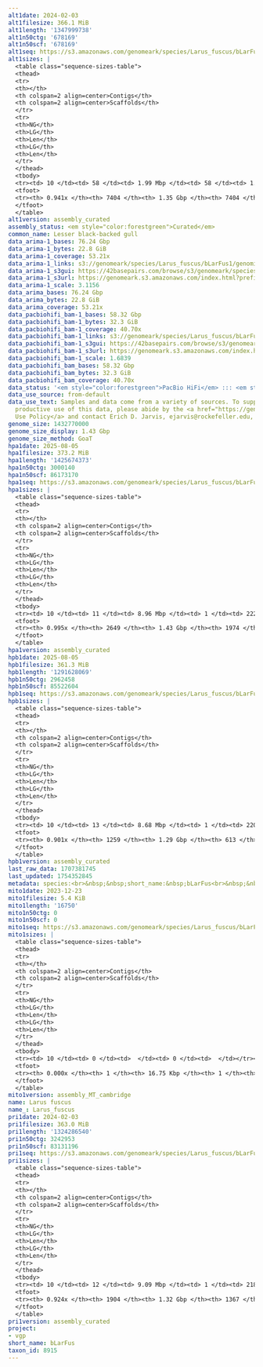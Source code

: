```yaml
---
alt1date: 2024-02-03
alt1filesize: 366.1 MiB
alt1length: '1347999738'
alt1n50ctg: '678169'
alt1n50scf: '678169'
alt1seq: https://s3.amazonaws.com/genomeark/species/Larus_fuscus/bLarFus1/assembly_curated/bLarFus1.alt.cur.20240203.fasta.gz
alt1sizes: |
  <table class="sequence-sizes-table">
  <thead>
  <tr>
  <th></th>
  <th colspan=2 align=center>Contigs</th>
  <th colspan=2 align=center>Scaffolds</th>
  </tr>
  <tr>
  <th>NG</th>
  <th>LG</th>
  <th>Len</th>
  <th>LG</th>
  <th>Len</th>
  </tr>
  </thead>
  <tbody>
  <tr><td> 10 </td><td> 58 </td><td> 1.99 Mbp </td><td> 58 </td><td> 1.99 Mbp </td></tr><tr><td> 20 </td><td> 141 </td><td> 1.53 Mbp </td><td> 141 </td><td> 1.53 Mbp </td></tr><tr><td> 30 </td><td> 248 </td><td> 1.17 Mbp </td><td> 248 </td><td> 1.17 Mbp </td></tr><tr><td> 40 </td><td> 390 </td><td> 0.90 Mbp </td><td> 390 </td><td> 0.90 Mbp </td></tr><tr style="background-color:#cccccc;"><td> 50 </td><td> 575 </td><td> 0.68 Mbp </td><td> 575 </td><td> 0.68 Mbp </td></tr><tr><td> 60 </td><td> 822 </td><td> 497.59 Kbp </td><td> 822 </td><td> 497.59 Kbp </td></tr><tr><td> 70 </td><td> 1184 </td><td> 309.92 Kbp </td><td> 1184 </td><td> 309.92 Kbp </td></tr><tr><td> 80 </td><td> 1869 </td><td> 135.65 Kbp </td><td> 1869 </td><td> 135.65 Kbp </td></tr><tr><td> 90 </td><td> 4141 </td><td> 31.35 Kbp </td><td> 4141 </td><td> 31.35 Kbp </td></tr><tr><td> 100 </td><td> 0 </td><td>  </td><td> 0 </td><td>  </td></tr></tbody>
  <tfoot>
  <tr><th> 0.941x </th><th> 7404 </th><th> 1.35 Gbp </th><th> 7404 </th><th> 1.35 Gbp </th></tr>
  </tfoot>
  </table>
alt1version: assembly_curated
assembly_status: <em style="color:forestgreen">Curated</em>
common_name: Lesser black-backed gull
data_arima-1_bases: 76.24 Gbp
data_arima-1_bytes: 22.8 GiB
data_arima-1_coverage: 53.21x
data_arima-1_links: s3://genomeark/species/Larus_fuscus/bLarFus1/genomic_data/arima/<br>
data_arima-1_s3gui: https://42basepairs.com/browse/s3/genomeark/species/Larus_fuscus/bLarFus1/genomic_data/arima/
data_arima-1_s3url: https://genomeark.s3.amazonaws.com/index.html?prefix=species/Larus_fuscus/bLarFus1/genomic_data/arima/
data_arima-1_scale: 3.1156
data_arima_bases: 76.24 Gbp
data_arima_bytes: 22.8 GiB
data_arima_coverage: 53.21x
data_pacbiohifi_bam-1_bases: 58.32 Gbp
data_pacbiohifi_bam-1_bytes: 32.3 GiB
data_pacbiohifi_bam-1_coverage: 40.70x
data_pacbiohifi_bam-1_links: s3://genomeark/species/Larus_fuscus/bLarFus1/genomic_data/pacbio_hifi/<br>
data_pacbiohifi_bam-1_s3gui: https://42basepairs.com/browse/s3/genomeark/species/Larus_fuscus/bLarFus1/genomic_data/pacbio_hifi/
data_pacbiohifi_bam-1_s3url: https://genomeark.s3.amazonaws.com/index.html?prefix=species/Larus_fuscus/bLarFus1/genomic_data/pacbio_hifi/
data_pacbiohifi_bam-1_scale: 1.6839
data_pacbiohifi_bam_bases: 58.32 Gbp
data_pacbiohifi_bam_bytes: 32.3 GiB
data_pacbiohifi_bam_coverage: 40.70x
data_status: '<em style="color:forestgreen">PacBio HiFi</em> ::: <em style="color:forestgreen">Arima</em>'
data_use_source: from-default
data_use_text: Samples and data come from a variety of sources. To support fair and
  productive use of this data, please abide by the <a href="https://genome10k.soe.ucsc.edu/data-use-policies/">Data
  Use Policy</a> and contact Erich D. Jarvis, ejarvis@rockefeller.edu, with any questions.
genome_size: 1432770000
genome_size_display: 1.43 Gbp
genome_size_method: GoaT
hpa1date: 2025-08-05
hpa1filesize: 373.2 MiB
hpa1length: '1425674373'
hpa1n50ctg: 3000140
hpa1n50scf: 86173170
hpa1seq: https://s3.amazonaws.com/genomeark/species/Larus_fuscus/bLarFus1/assembly_curated/bLarFus1.hap1.cur.20250805.fasta.gz
hpa1sizes: |
  <table class="sequence-sizes-table">
  <thead>
  <tr>
  <th></th>
  <th colspan=2 align=center>Contigs</th>
  <th colspan=2 align=center>Scaffolds</th>
  </tr>
  <tr>
  <th>NG</th>
  <th>LG</th>
  <th>Len</th>
  <th>LG</th>
  <th>Len</th>
  </tr>
  </thead>
  <tbody>
  <tr><td> 10 </td><td> 11 </td><td> 8.96 Mbp </td><td> 1 </td><td> 222.75 Mbp </td></tr><tr><td> 20 </td><td> 30 </td><td> 6.28 Mbp </td><td> 2 </td><td> 171.48 Mbp </td></tr><tr><td> 30 </td><td> 56 </td><td> 4.91 Mbp </td><td> 3 </td><td> 131.02 Mbp </td></tr><tr><td> 40 </td><td> 89 </td><td> 3.80 Mbp </td><td> 4 </td><td> 98.11 Mbp </td></tr><tr style="background-color:#cccccc;"><td> 50 </td><td> 132 </td><td style="background-color:#88ff88;"> 3.00 Mbp </td><td> 6 </td><td style="background-color:#88ff88;"> 86.17 Mbp </td></tr><tr><td> 60 </td><td> 187 </td><td> 2.21 Mbp </td><td> 7 </td><td> 73.26 Mbp </td></tr><tr><td> 70 </td><td> 262 </td><td> 1.58 Mbp </td><td> 10 </td><td> 50.92 Mbp </td></tr><tr><td> 80 </td><td> 390 </td><td> 0.74 Mbp </td><td> 16 </td><td> 15.13 Mbp </td></tr><tr><td> 90 </td><td> 756 </td><td> 234.00 Kbp </td><td> 159 </td><td> 291.02 Kbp </td></tr><tr><td> 100 </td><td> 0 </td><td>  </td><td> 0 </td><td>  </td></tr></tbody>
  <tfoot>
  <tr><th> 0.995x </th><th> 2649 </th><th> 1.43 Gbp </th><th> 1974 </th><th> 1.43 Gbp </th></tr>
  </tfoot>
  </table>
hpa1version: assembly_curated
hpb1date: 2025-08-05
hpb1filesize: 361.3 MiB
hpb1length: '1291628069'
hpb1n50ctg: 2962458
hpb1n50scf: 85522604
hpb1seq: https://s3.amazonaws.com/genomeark/species/Larus_fuscus/bLarFus1/assembly_curated/bLarFus1.hap2.cur.20250805.fasta.gz
hpb1sizes: |
  <table class="sequence-sizes-table">
  <thead>
  <tr>
  <th></th>
  <th colspan=2 align=center>Contigs</th>
  <th colspan=2 align=center>Scaffolds</th>
  </tr>
  <tr>
  <th>NG</th>
  <th>LG</th>
  <th>Len</th>
  <th>LG</th>
  <th>Len</th>
  </tr>
  </thead>
  <tbody>
  <tr><td> 10 </td><td> 13 </td><td> 8.68 Mbp </td><td> 1 </td><td> 220.21 Mbp </td></tr><tr><td> 20 </td><td> 33 </td><td> 6.29 Mbp </td><td> 2 </td><td> 170.75 Mbp </td></tr><tr><td> 30 </td><td> 58 </td><td> 5.10 Mbp </td><td> 3 </td><td> 129.69 Mbp </td></tr><tr><td> 40 </td><td> 89 </td><td> 3.93 Mbp </td><td> 4 </td><td> 97.04 Mbp </td></tr><tr style="background-color:#cccccc;"><td> 50 </td><td> 131 </td><td style="background-color:#88ff88;"> 2.96 Mbp </td><td> 6 </td><td style="background-color:#88ff88;"> 85.52 Mbp </td></tr><tr><td> 60 </td><td> 185 </td><td> 2.28 Mbp </td><td> 7 </td><td> 73.09 Mbp </td></tr><tr><td> 70 </td><td> 260 </td><td> 1.56 Mbp </td><td> 10 </td><td> 50.63 Mbp </td></tr><tr><td> 80 </td><td> 387 </td><td> 0.74 Mbp </td><td> 16 </td><td> 14.63 Mbp </td></tr><tr><td> 90 </td><td> 1089 </td><td> 22.00 Kbp </td><td> 438 </td><td> 23.22 Kbp </td></tr><tr><td> 100 </td><td> 0 </td><td>  </td><td> 0 </td><td>  </td></tr></tbody>
  <tfoot>
  <tr><th> 0.901x </th><th> 1259 </th><th> 1.29 Gbp </th><th> 613 </th><th> 1.29 Gbp </th></tr>
  </tfoot>
  </table>
hpb1version: assembly_curated
last_raw_data: 1707381745
last_updated: 1754352845
metadata: species:<br>&nbsp;&nbsp;short_name:&nbsp;bLarFus<br>&nbsp;&nbsp;name:&nbsp;Larus&nbsp;fuscus<br>&nbsp;&nbsp;taxon_id:&nbsp;8915<br>&nbsp;&nbsp;common_name:&nbsp;Lesser&nbsp;black-backed&nbsp;gull<br>&nbsp;&nbsp;order:<br>&nbsp;&nbsp;&nbsp;&nbsp;name:&nbsp;Charadriiformes<br>&nbsp;&nbsp;family:<br>&nbsp;&nbsp;&nbsp;&nbsp;name:&nbsp;Laridae<br>&nbsp;&nbsp;individuals:<br>&nbsp;&nbsp;&nbsp;&nbsp;-&nbsp;short_name:&nbsp;bLarFus1<br>&nbsp;&nbsp;&nbsp;&nbsp;&nbsp;&nbsp;biosample_id:&nbsp;SAMEA112468039<br>&nbsp;&nbsp;&nbsp;&nbsp;&nbsp;&nbsp;sex:&nbsp;female<br>&nbsp;&nbsp;genome_size:&nbsp;1432770000<br>&nbsp;&nbsp;genome_size_method:&nbsp;GoaT<br>&nbsp;&nbsp;project:&nbsp;[&nbsp;vgp&nbsp;]<br>
mito1date: 2023-12-23
mito1filesize: 5.4 KiB
mito1length: '16750'
mito1n50ctg: 0
mito1n50scf: 0
mito1seq: https://s3.amazonaws.com/genomeark/species/Larus_fuscus/bLarFus1/assembly_MT_cambridge/bLarFus1.MT.20231223.fasta.gz
mito1sizes: |
  <table class="sequence-sizes-table">
  <thead>
  <tr>
  <th></th>
  <th colspan=2 align=center>Contigs</th>
  <th colspan=2 align=center>Scaffolds</th>
  </tr>
  <tr>
  <th>NG</th>
  <th>LG</th>
  <th>Len</th>
  <th>LG</th>
  <th>Len</th>
  </tr>
  </thead>
  <tbody>
  <tr><td> 10 </td><td> 0 </td><td>  </td><td> 0 </td><td>  </td></tr><tr><td> 20 </td><td> 0 </td><td>  </td><td> 0 </td><td>  </td></tr><tr><td> 30 </td><td> 0 </td><td>  </td><td> 0 </td><td>  </td></tr><tr><td> 40 </td><td> 0 </td><td>  </td><td> 0 </td><td>  </td></tr><tr style="background-color:#cccccc;"><td> 50 </td><td> 0 </td><td style="background-color:#ff8888;">  </td><td> 0 </td><td style="background-color:#ff8888;">  </td></tr><tr><td> 60 </td><td> 0 </td><td>  </td><td> 0 </td><td>  </td></tr><tr><td> 70 </td><td> 0 </td><td>  </td><td> 0 </td><td>  </td></tr><tr><td> 80 </td><td> 0 </td><td>  </td><td> 0 </td><td>  </td></tr><tr><td> 90 </td><td> 0 </td><td>  </td><td> 0 </td><td>  </td></tr><tr><td> 100 </td><td> 0 </td><td>  </td><td> 0 </td><td>  </td></tr></tbody>
  <tfoot>
  <tr><th> 0.000x </th><th> 1 </th><th> 16.75 Kbp </th><th> 1 </th><th> 16.75 Kbp </th></tr>
  </tfoot>
  </table>
mito1version: assembly_MT_cambridge
name: Larus fuscus
name_: Larus_fuscus
pri1date: 2024-02-03
pri1filesize: 363.0 MiB
pri1length: '1324286540'
pri1n50ctg: 3242953
pri1n50scf: 83131196
pri1seq: https://s3.amazonaws.com/genomeark/species/Larus_fuscus/bLarFus1/assembly_curated/bLarFus1.pri.cur.20240203.fasta.gz
pri1sizes: |
  <table class="sequence-sizes-table">
  <thead>
  <tr>
  <th></th>
  <th colspan=2 align=center>Contigs</th>
  <th colspan=2 align=center>Scaffolds</th>
  </tr>
  <tr>
  <th>NG</th>
  <th>LG</th>
  <th>Len</th>
  <th>LG</th>
  <th>Len</th>
  </tr>
  </thead>
  <tbody>
  <tr><td> 10 </td><td> 12 </td><td> 9.09 Mbp </td><td> 1 </td><td> 218.47 Mbp </td></tr><tr><td> 20 </td><td> 30 </td><td> 6.85 Mbp </td><td> 2 </td><td> 167.92 Mbp </td></tr><tr><td> 30 </td><td> 53 </td><td> 5.45 Mbp </td><td> 3 </td><td> 128.68 Mbp </td></tr><tr><td> 40 </td><td> 83 </td><td> 4.21 Mbp </td><td> 4 </td><td> 94.81 Mbp </td></tr><tr style="background-color:#cccccc;"><td> 50 </td><td> 122 </td><td style="background-color:#88ff88;"> 3.24 Mbp </td><td> 6 </td><td style="background-color:#88ff88;"> 83.13 Mbp </td></tr><tr><td> 60 </td><td> 172 </td><td> 2.47 Mbp </td><td> 8 </td><td> 58.10 Mbp </td></tr><tr><td> 70 </td><td> 239 </td><td> 1.81 Mbp </td><td> 10 </td><td> 49.40 Mbp </td></tr><tr><td> 80 </td><td> 354 </td><td> 0.74 Mbp </td><td> 18 </td><td> 9.36 Mbp </td></tr><tr><td> 90 </td><td> 1000 </td><td> 82.00 Kbp </td><td> 491 </td><td> 88.71 Kbp </td></tr><tr><td> 100 </td><td> 0 </td><td>  </td><td> 0 </td><td>  </td></tr></tbody>
  <tfoot>
  <tr><th> 0.924x </th><th> 1904 </th><th> 1.32 Gbp </th><th> 1367 </th><th> 1.32 Gbp </th></tr>
  </tfoot>
  </table>
pri1version: assembly_curated
project:
- vgp
short_name: bLarFus
taxon_id: 8915
---
```

